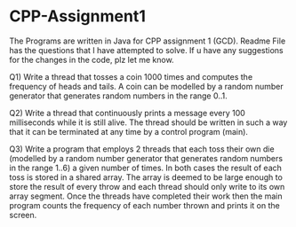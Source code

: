 # CPP-Assignment1
The Programs are written in Java for CPP assignment 1 (GCD).
Readme File has the questions that I have attempted to solve. If u have any suggestions for the changes in the code, plz let me know.

Q1) Write a thread that tosses a coin 1000 times and computes the frequency of heads and tails. A coin can be modelled by a random number generator that generates random numbers in the range 0..1.

Q2) Write a thread that continuously prints a message every 100 milliseconds while it is still alive. The thread should be written in such a way that it can be terminated at any time by a control program (main).

Q3) Write a program that employs 2 threads that each toss their own die (modelled by a random number generator that generates random numbers in the range 1..6) a given number of times. In both cases the result of each toss is stored in a shared array. The array is deemed to be large enough to store the result of every throw and each thread should only write to its own array segment. Once the threads have completed their work then the main program counts the frequency of each number thrown and prints it on the screen. 

